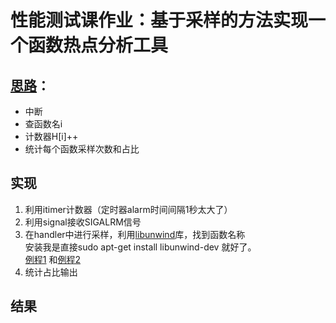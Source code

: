 # 性能测试课作业：基于采样的方法实现一个函数热点分析工具

## [思路](https://blog.csdn.net/u013431916/article/details/79908604)：
* 中断
* 查函数名i
* 计数器H[i]++ 
* 统计每个函数采样次数和占比

## 实现
1. 利用itimer计数器（定时器alarm时间间隔1秒太大了）
2. 利用signal接收SIGALRM信号
3. 在handler中进行采样，利用[libunwind](https://www.nongnu.org/libunwind/docs.html)库，找到函数名称  
安装我是直接sudo apt-get install libunwind-dev 就好了。  
[例程1](https://www.jianshu.com/p/f19cbeeafd45) 和[例程2](https://github.com/daniel-thompson/libunwind-examples)
4. 统计占比输出

## 结果
